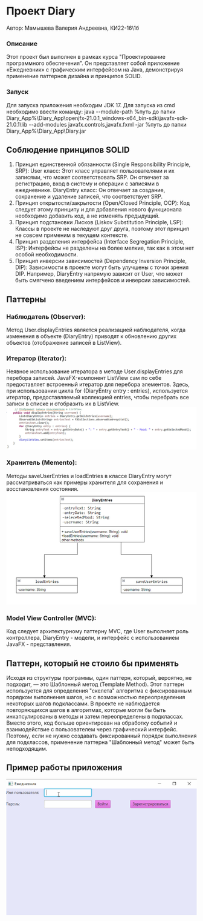 # Проект Diary
Автор: Мамышева Валерия Андреевна, КИ22-16\1б
### Описание
Этот проект был выполнен в рамках курса "Проектирование программного обеспечения". Он представляет собой приложение «Ежедневник» с графическим интерфейсом на Java, демонстрируя применение паттернов дизайна и принципов SOLID.
### Запуск

Для запуска приложения необходим JDK 17. Для запуска из cmd необходимо ввести команду:
java --module-path %путь до папки Diary_App%\Diary_App\openjfx-21.0.1_windows-x64_bin-sdk\javafx-sdk-21.0.1\lib --add-modules javafx.controls,javafx.fxml -jar %путь до папки Diary_App%\Diary_App\Diary.jar
## Соблюдение принципов SOLID
1.	Принцип единственной обязанности (Single Responsibility Principle, SRP):
User класс: Этот класс управляет пользователями и их записями, что может соответствовать SRP. Он отвечает за регистрацию, вход в систему и операции с записями в ежедневнике.
DiaryEntry класс: Он отвечает за создание, сохранение и удаление записей, что соответствует SRP.
2.	Принцип открытости/закрытости (Open/Closed Principle, OCP):
Код следует этому принципу и для добавления нового функционала необходимо добавить код, а не изменять предыдущий.
3.	Принцип подстановки Лисков (Liskov Substitution Principle, LSP):
Классы в проекте не наследуют друг друга, поэтому этот принцип не совсем применим в текущем контексте.
4.	Принцип разделения интерфейса (Interface Segregation Principle, ISP):
Интерфейсы не разделены на более мелкие, так как в этом нет особой необходимости.
5.	Принцип инверсии зависимостей (Dependency Inversion Principle, DIP):
Зависимости в проекте могут быть улучшены с точки зрения DIP. Например, DiaryEntry напрямую зависит от User, что может быть смягчено введением интерфейсов и инверсии зависимостей.
## Паттерны
### Наблюдатель (Observer):
Метод User.displayEntries является реализацией наблюдателя, когда изменения в объекте (DiaryEntry) приводят к обновлению других объектов (отображение записей в ListView).
### Итератор (Iterator):
Неявное использование итератора в методе User.displayEntries для перебора записей. JavaFX-компонент ListView сам по себе предоставляет встроенный итератор для перебора элементов. 
Здесь, при использовании цикла for (DiaryEntry entry : entries), используется итератор, предоставляемый коллекцией entries, чтобы перебрать все записи в списке и отобразить их в ListView.
![iterator](https://github.com/mik-g0/Diary_App/blob/master/код.jpg)
### Хранитель (Memento):
Методы saveUserEntries и loadEntries в классе DiaryEntry могут рассматриваться как примеры хранителя для сохранения и восстановления состояния.
![memento](https://github.com/mik-g0/Diary_App/blob/master/uml.jpg)
### Model View Controller (MVC):
Код следует архитектурному паттерну MVC, где User выполняет роль контроллера, DiaryEntry - модели, и интерфейс с использованием JavaFX - представления.
## Паттерн, который не стоило бы применять
Исходя из структуры программы, один паттерн, который, вероятно, не подходит, — это Шаблонный метод (Template Method). Этот паттерн используется для определения "скелета" алгоритма с фиксированным порядком выполнения шагов, но с возможностью переопределения некоторых шагов подклассами.
В проекте не наблюдается повторяющихся шагов в алгоритмах, которые могли бы быть инкапсулированы в методы и затем переопределены в подклассах. Вместо этого, код больше ориентирован на обработку событий и взаимодействие с пользователем через графический интерфейс.
Поэтому, если не нужно создавать фиксированный порядок выполнения для подклассов, применение паттерна "Шаблонный метод" может быть неподходящим.
## Пример работы приложения
![app](https://github.com/mik-g0/Diary_App/blob/master/пример%20работы%20приложения.gif)
